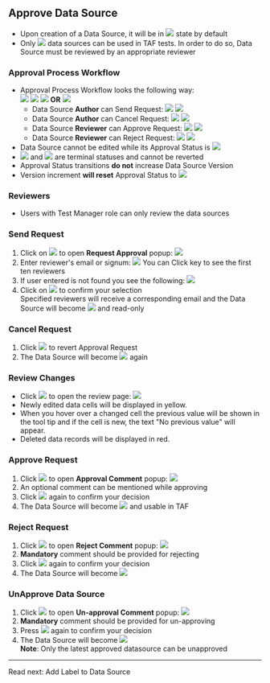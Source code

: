 ## Approve Data Source

- Upon creation of a Data Source, it will be in ![](assets/images/other/unapproved_label.png) state by default
- Only ![](assets/images/other/approved_label.png) data sources can be used in TAF tests. In order to do so, Data Source must be reviewed by an appropriate 
  <a ng-click="vm.scrollTo('reviewers')">reviewer</a>

<a name="workflow"></a>
### Approval Process Workflow

- Approval Process Workflow looks the following way:   
  <i class="fa fa-play-circle"></i> <i class="fa fa-long-arrow-right"></i>
  ![](assets/images/other/unapproved_label.png) <i class="fa fa-arrows-h"></i>
  ![](assets/images/other/pending_label.png) <i class="fa fa-long-arrow-right"></i> 
  ![](assets/images/other/rejected_label.png) **OR** ![](assets/images/other/approved_label.png)
  <i class="fa fa-long-arrow-right"></i> <i class="fa fa-stop-circle"></i> 
  - Data Source **Author** can <a ng-click="vm.scrollTo('send')">Send Request</a>:
    ![](assets/images/other/unapproved_label.png) <i class="fa fa-long-arrow-right"></i> ![](assets/images/other/pending_label.png)  
  - Data Source **Author** can <a ng-click="vm.scrollTo('cancel')">Cancel Request</a>:
    ![](assets/images/other/pending_label.png) <i class="fa fa-long-arrow-right"></i> ![](assets/images/other/unapproved_label.png)
  - Data Source **Reviewer** can <a ng-click="vm.scrollTo('approve')">Approve Request</a>:
    ![](assets/images/other/pending_label.png) <i class="fa fa-long-arrow-right"></i> ![](assets/images/other/approved_label.png)
  - Data Source **Reviewer** can <a ng-click="vm.scrollTo('reject')">Reject Request</a>:
    ![](assets/images/other/pending_label.png) <i class="fa fa-long-arrow-right"></i> ![](assets/images/other/rejected_label.png)
- Data Source cannot be edited while its Approval Status is ![](assets/images/other/pending_label.png) 
- ![](assets/images/other/approved_label.png) and ![](assets/images/other/rejected_label.png) are terminal statuses and cannot be reverted
- Approval Status transitions **do not** increase Data Source Version 
- <a ui-sref="documentation.datasource-create({'#': 'version'})">Version</a> increment **will reset** Approval Status to ![](assets/images/other/unapproved_label.png) 

<a name="reviewers"></a>
### Reviewers

- Users with Test Manager role can only review the data sources

<a name="send"></a>
### Send Request

1. Click on ![](assets/images/buttons/request_approval.png) to open **Request Approval** popup:
  <img src="assets/images/popups/request_approval.png" class="docs-screenshot"></img>
1. Enter reviewer's email or signum:
  <img src="assets/images/widgets/reviewers.png" class="docs-screenshot"></img>
    You can Click <i class="fa fa-arrow-down"></i> key to see the first ten reviewers
1. If user entered is not found you see the following:
<img src="assets/images/popups/user_not_found.png" class="docs-screenshot"></img>
1. Click on ![](assets/images/buttons/send_request.png) to confirm your selection  
Specified reviewers will receive a corresponding email and the Data Source will become ![](assets/images/other/pending_label.png) and read-only

<a name="cancel"></a>
### Cancel Request

1. Click ![](assets/images/buttons/cancel_request.png) to revert Approval Request
1. The Data Source will become ![](assets/images/other/unapproved_label.png) again

### Review Changes

- Click ![](assets/images/buttons/review.png) to open the review page:
  <img src="assets/images/screens/review_page.png" class="docs-screenshot"></img>
- Newly edited data cells will be displayed in yellow.
- When you hover over a changed cell the previous value will be shown in the tool tip and if the cell is new, the text "No previous value" will appear.
- Deleted data records will be displayed in red.

<a name="approve"></a>
### Approve Request

1. Click ![](assets/images/buttons/approve.png) to open **Approval Comment** popup:
  <img src="assets/images/popups/approval_comment.png" class="docs-screenshot"></img>
1. An optional comment can be mentioned while approving
1. Click ![](assets/images/buttons/approve.png) again to confirm your decision
1. The Data Source will become ![](assets/images/other/approved_label.png) 
  and usable in TAF

<a name="reject"></a>
### Reject Request

1. Click ![](assets/images/buttons/reject.png) to open **Reject Comment** popup:
  <img src="assets/images/popups/reject_comment.png" class="docs-screenshot"></img>
1. **Mandatory** comment should be provided for rejecting
1. Click ![](assets/images/buttons/reject.png) again to confirm your decision
1. The Data Source will become ![](assets/images/other/rejected_label.png)

<a name="unApprove"></a>
### UnApprove Data Source

1. Click ![](assets/images/buttons/un-approve-red.png) to open **Un-approval Comment** popup:
  <img src="assets/images/popups/un_approval_comment.png" class="docs-screenshot"></img>
1. **Mandatory** comment should be provided for un-approving
1. Press ![](assets/images/buttons/un-approve.png) again to confirm your decision
1. The Data Source will become ![](assets/images/other/unapproved_label.png)  
<i class="fa fa-info-circle text-info"></i> **Note**: Only the latest approved datasource can be unapproved

---

Read next: <a ui-sref="documentation.datasource-label">Add Label to Data Source</a>
